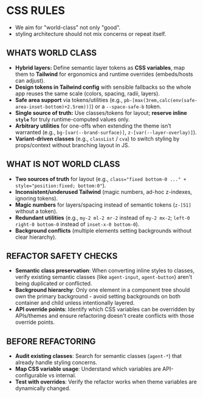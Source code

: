 # CSS RULES

- We aim for "world-class" not only "good".
- styling architecture should not mix concerns or repeat itself.

## WHATS WORLD CLASS 
* **Hybrid layers:** Define semantic layer tokens as **CSS variables**, map them to **Tailwind** for ergonomics and runtime overrides (embeds/hosts can adjust).
* **Design tokens in Tailwind config** with sensible fallbacks so the whole app reuses the same scale (colors, spacing, radii, layers).
* **Safe area support** via tokens/utilities (e.g., `pb-[max(3rem,calc(env(safe-area-inset-bottom)+2.5rem))]`) or a `--space-safe-b` token.
* **Single source of truth:** Use classes/tokens for layout; **reserve inline `style`** for truly runtime-computed values only.
* **Arbitrary utilities** for one-offs when extending the theme isn’t warranted (e.g., `bg-[var(--brand-surface)]`, `z-[var(--layer-overlay)]`).
* **Variant-driven classes** (e.g., `classList` / `cva`) to switch styling by props/context without branching layout in JS.

## WHAT IS NOT WORLD CLASS
* **Two sources of truth** for layout (e.g., `class="fixed bottom-0 ..." + style="position:fixed; bottom:0"`).
* **Inconsistent/underused Tailwind** (magic numbers, ad-hoc z-indexes, ignoring tokens).
* **Magic numbers** for layers/spacing instead of semantic tokens (`z-[51]` without a token).
* **Redundant utilities** (e.g., `my-2 ml-2 mr-2` instead of `my-2 mx-2`; `left-0 right-0 bottom-0` instead of `inset-x-0 bottom-0`).
* **Background conflicts** (multiple elements setting backgrounds without clear hierarchy).

## REFACTOR SAFETY CHECKS
* **Semantic class preservation**: When converting inline styles to classes, verify existing semantic classes (like `agent-input`, `agent-button`) aren't being duplicated or conflicted.
* **Background hierarchy**: Only one element in a component tree should own the primary background - avoid setting backgrounds on both container and child unless intentionally layered.
* **API override points**: Identify which CSS variables can be overridden by APIs/themes and ensure refactoring doesn't create conflicts with those override points.

## BEFORE REFACTORING
* **Audit existing classes**: Search for semantic classes (`agent-*`) that already handle styling concerns.
* **Map CSS variable usage**: Understand which variables are API-configurable vs internal.
* **Test with overrides**: Verify the refactor works when theme variables are dynamically changed.